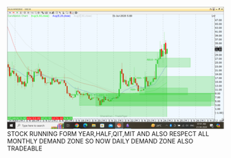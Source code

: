 ![](_attachments/Pasted%20image%2020240423070118.png)
STOCK RUNNING FORM YEAR,HALF,QIT,MIT AND ALSO RESPECT ALL MONTHLY DEMAND ZONE SO NOW DAILY DEMAND ZONE ALSO TRADEABLE
